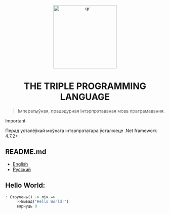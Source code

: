 <div align="center">
     <img width="200px" src="triple.png" alt="qr"/>
     
<h1>THE TRIPLE PROGRAMMING LANGUAGE</h1>

> Імператыўная, працэдурная інтэрпрэтаваная мова праграмавання.
</div>


> [!IMPORTANT]
> Перад усталёўкай моўнага інтэрпрэтатара ўсталюеце .Net framework 4.7.2+
## README.md
- [English](README.md)
- [Русский](readme/README.ru.md)
## Hello World:

```haskell
: Струмень() -> лік =>
     >>Вывад("Hello World!")
     вярнуць 0
```
